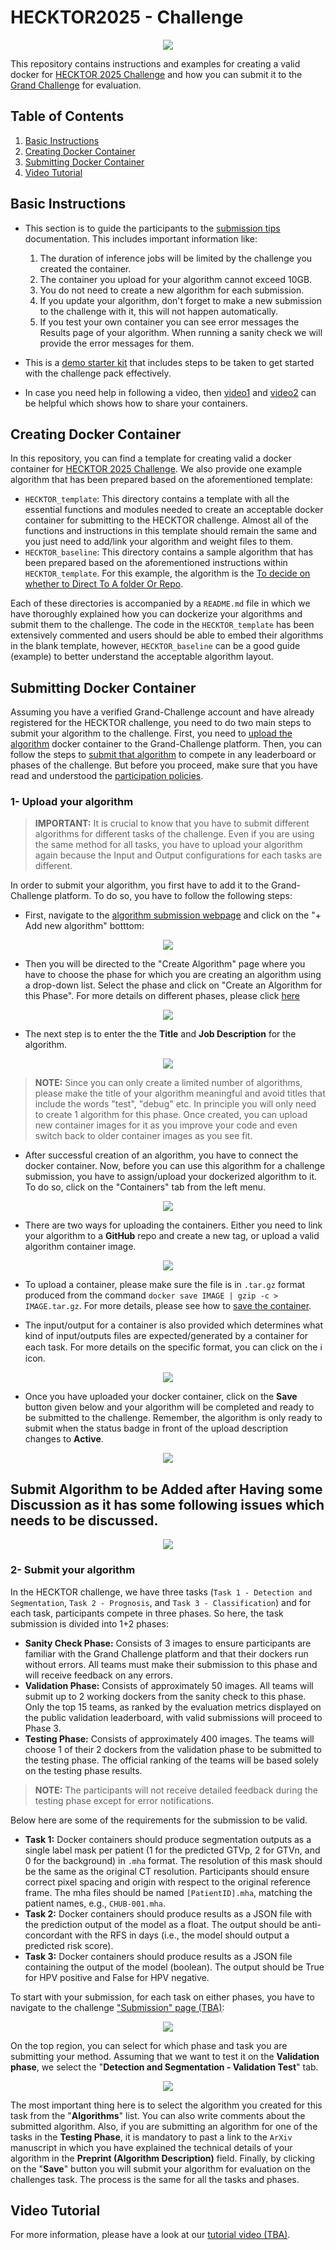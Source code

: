 # HECKTOR2025 - Challenge

<p align="center">
  <img src="/doc/images/HECKTOR-main.jpeg">
</p>

This repository contains instructions and examples for creating a valid docker for [HECKTOR 2025 Challenge](https://hecktor25.grand-challenge.org/hecktor25/) and how you can submit it to the [Grand Challenge](https://hecktor25.grand-challenge.org/hecktor25/) for evaluation.

## Table of Contents
1. [Basic Instructions](#basic_instructions)
2. [Creating Docker Container](#creating_docker)
3. [Submitting Docker Container](#submitting_docker)
4. [Video Tutorial](#video_tutorial)


## Basic Instructions <a name="basic_instructions"></a>




- This section is to guide the participants to the [submission tips](https://grand-challenge.org/documentation/making-a-challenge-submission/#submission-tips) documentation. This includes important information like:
  1. The duration of inference jobs will be limited by the challenge you created the container.
  2. The container you upload for your algorithm cannot exceed 10GB.
  3. You do not need to create a new algorithm for each submission.
  4. If you update your algorithm, don't forget to make a new submission to the challenge with it, this will not happen automatically.
  5. If you test your own container you can see error messages the Results page of your algorithm. When running a sanity check we will provide the error messages for them.

- This is a [demo starter kit](https://github.com/DIAGNijmegen/demo-challenge-pack/tree/main?tab=readme-ov-file#now-what) that includes steps to be taken to get started with the challenge pack effectively.
- In case you need help in following a video, then [video1](https://www.youtube.com/watch?v=45BCMquFk70) and [video2](https://www.youtube.com/watch?v=Zkhrwark3bg) can be helpful which shows how to share your containers.


## Creating Docker Container <a name="creating_docker"></a>

In this repository, you can find a template for creating valid a docker container for [HECKTOR 2025 Challenge](https://hecktor25.grand-challenge.org/hecktor25/). We also provide one example algorithm that has been prepared based on the aforementioned template: 

- `HECKTOR_template`: This directory contains a template with all the essential functions and modules needed to create an acceptable docker container for submitting to the HECKTOR challenge. Almost all of the functions and instructions in this template should remain the same and you just need to add/link your algorithm and weight files to them.
- `HECKTOR_baseline`: This directory contains a sample algorithm that has been prepared based on the aforementioned instructions within `HECKTOR_template`. For this example, the algorithm is the [To decide on whether to Direct To A folder Or Repo](https://github.com/vqdang/hover_net/tree/conic).

Each of these directories is accompanied by a `README.md` file in which we have thoroughly explained how you can dockerize your algorithms and submit them to the challenge. The code in the `HECKTOR_template` has been extensively commented and users should be able to embed their algorithms in the blank template, however, `HECKTOR_baseline` can be a good guide (example) to better understand the acceptable algorithm layout. 


## Submitting Docker Container <a name="submitting_docker"></a>


Assuming you have a verified Grand-Challenge account and have already registered for the HECKTOR challenge, you need to do two main steps to submit your algorithm to the challenge. First, you need to [upload the algorithm](#uplaod-your-algorithm) docker container to the Grand-Challenge platform. Then, you can follow the steps to [submit that algorithm](#submit-your-algorithm) to compete in any leaderboard or phases of the challenge. But before you proceed, make sure that you have read and understood the [participation policies](https://hecktor25.grand-challenge.org/participation-policies/).

### 1- Upload your algorithm <a name="uplaod-your-algorithm"></a>
> **IMPORTANT:** It is crucial to know that you have to submit different algorithms for different tasks of the challenge. Even if you are using the same method for all tasks, you have to upload your algorithm again because the Input and Output configurations for each tasks are different.

In order to submit your algorithm, you first have to add it to the Grand-Challenge platform. To do so, you have to follow the following steps: 

- First, navigate to the [algorithm submission webpage](https://grand-challenge.org/algorithms/) and click on the "+ Add new algorithm" botttom:

<p align="center">
  <img src="/doc/images/Add-Algorithm.png">
</p> 

- Then you will be directed to the "Create Algorithm" page where you have to choose the phase for which you are creating an algorithm using a drop-down list. Select the phase and click on "Create an Algorithm for this Phase". For more details on different phases, please click [here](#different_phases)

<p align="center">
  <img src="/doc/images/Phases.png">
</p> 

- The next step is to enter the the **Title** and **Job Description** for the algorithm. 

<p align="center">
  <img src="/doc/images/Algorithm-Details.png">
</p> 

> **NOTE:** Since you can only create a limited number of algorithms, please make the title of your algorithm meaningful and avoid titles that include the words "test", "debug" etc. In principle you will only need to create 1 algorithm for this phase. Once created, you can upload new container images for it as you improve your code and even switch back to older container images as you see fit.


- After successful creation of an algorithm, you have to connect the docker container. Now, before you can use this algorithm for a challenge submission, you have to assign/upload your dockerized algorithm to it. To do so, click on the "Containers" tab from the left menu.


<p align="center">
  <img src="/doc/images/Select-Containers.png">
</p> 


- There are two ways for uploading the containers. Either you need to link your algorithm to a **GitHub** repo and create a new tag, or upload a valid algorithm container image. 


<p align="center">
  <img src="/doc/images/Upload-Containers.png">
</p> 

- To upload a container, please make sure the file is in ```.tar.gz``` format produced from the command ```docker save IMAGE | gzip -c > IMAGE.tar.gz```. For more details, please see how to [save the container](https://docs.docker.com/engine/reference/commandline/save/). 

- The input/output for a container is also provided which determines what kind of input/outputs files are expected/generated by a container for each task. For more details on the specific format, you can click on the ℹ️ icon.

<p align="center">
  <img src="/doc/images/Input-Output-Container.png">
</p> 


- Once you have uploaded your docker container, click on the **Save** button given below and your algorithm will be completed and ready to be submitted to the challenge. Remember, the algorithm is only ready to submit when the status badge in front of the upload description changes to **Active**.

<p align="center">
  <img src="/doc/images/New-Container.png">
</p> 

## Submit Algorithm to be Added after Having some Discussion as it has some following issues which needs to be discussed.

<p align="center">
  <img src="/doc/images/Issue-Submission.png">
</p> 

### 2- Submit your algorithm <a name="different_phases"></a>
In the HECKTOR challenge, we have three tasks (`Task 1 - Detection and Segmentation`, `Task 2 - Prognosis`, and `Task 3 - Classification`) and for each task, participants compete in three phases. So here, the task submission is divided into 1+2 phases:

- **Sanity Check Phase:** Consists of 3 images to ensure participants are familiar with the Grand Challenge platform and that their dockers run without errors. All teams must make their submission to this phase and will receive feedback on any errors.
- **Validation Phase:** Consists of approximately 50 images. All teams will submit up to 2 working dockers from the sanity check to this phase. Only the top 15 teams, as ranked by the evaluation metrics displayed on the public validation leaderboard, with valid submissions will proceed to Phase 3.
- **Testing Phase:** Consists of approximately 400 images. The teams will choose 1 of their 2 dockers from the validation phase to be submitted to the testing phase. The official ranking of the teams will be based solely on the testing phase results.


> **NOTE:** The participants will not receive detailed feedback during the testing phase except for error notifications.

Below here are some of the requirements for the submission to be valid. 

- **Task 1:** Docker containers should produce segmentation outputs as a single label mask per patient (1 for the predicted GTVp, 2 for GTVn, and 0 for the background) in `.mha` format. The resolution of this mask should be the same as the original CT resolution. Participants should ensure correct pixel spacing and origin with respect to the original reference frame. The mha files should be named `[PatientID].mha`, matching the patient names, e.g., `CHUB-001.mha`.
- **Task 2:** Docker containers should produce results as a JSON file with the prediction output of the model as a float. The output should be anti-concordant with the RFS in days (i.e., the model should output a predicted risk score).
- **Task 3:** Docker containers should produce results as a JSON file containing the output of the model (boolean). The output should be True for HPV positive and False for HPV negative.

To start with your submission, for each task on either phases, you have to navigate to the challenge ["Submission" page (TBA)](https://hecktor25.grand-challenge.org/evaluation/challenge/submissions/create/):

<p align="center">
<img src="/doc/submissions.JPG">
</p>

On the top region, you can select for which phase and task you are submitting your method. Assuming that we want to test it on the **Validation phase**, we select the "**Detection and Segmentation - Validation Test**" tab.

<p align="center">
<img src="/doc/submit_algorithm.jpg">
</p>

The most important thing here is to select the algorithm you created for this task from the "**Algorithms**" list. You can also write comments about the submitted algorithm. Also, if you are submitting an algorithm for one of the tasks in the **Testing Phase**, it is mandatory to past a link to the `ArXiv` manuscript in which you have explained the technical details of your algorithm in the **Preprint (Algorithm Description)** field. Finally, by clicking on the "**Save**" button you will submit your algorithm for evaluation on the challenges task. The process is the same for all the tasks and phases.



## Video Tutorial <a name="video_tutorial"></a>
For more information, please have a look at our [tutorial video (TBA)](https://conic-challenge.grand-challenge.org/Submission/).

